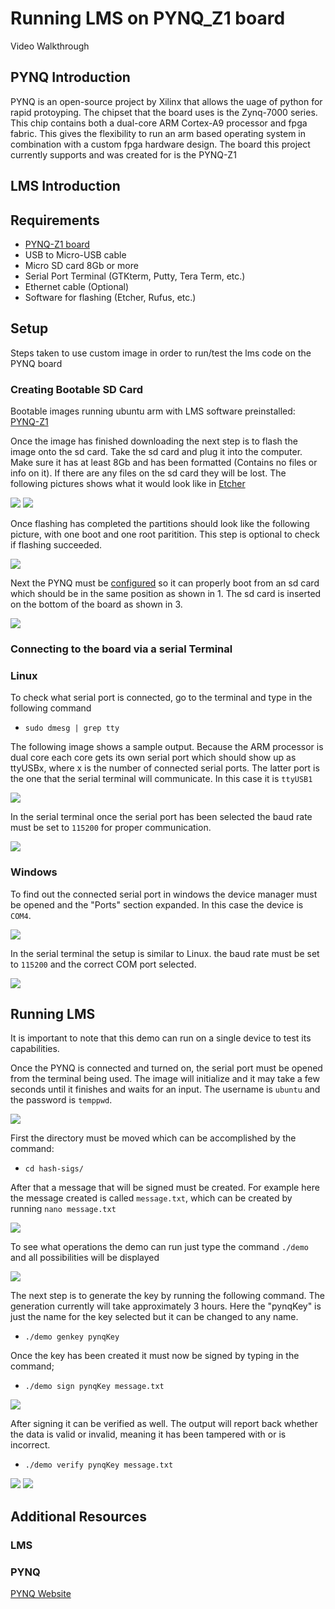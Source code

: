 # Running LMS on PYNQ_Z1 board

Video Walkthrough

## PYNQ Introduction
PYNQ is an open-source project by Xilinx that allows the uage of python for rapid protoyping. The chipset that the board uses is the Zynq-7000 series. This chip contains both a dual-core ARM Cortex-A9 processor and fpga fabric. This gives the flexibility to run an arm based operating system in combination with a custom fpga hardware design. The board this project currently supports and was created for is the PYNQ-Z1

## LMS Introduction

## Requirements
* [PYNQ-Z1 board](http://www.pynq.io/board.html)
* USB to Micro-USB cable
* Micro SD card 8Gb or more
* Serial Port Terminal (GTKterm, Putty, Tera Term, etc.)
* Ethernet cable (Optional)
* Software for flashing (Etcher, Rufus, etc.)

## Setup

Steps taken to use custom image in order to run/test the lms code on the PYNQ board

### Creating Bootable SD Card
Bootable images running ubuntu arm with LMS software preinstalled:
[PYNQ-Z1](https://drive.google.com/file/d/1cGJpK71YlWuMF9Sf-PXz1tq_aS4WoBCR/view?usp=sharing)

Once the image has finished downloading the next step is to flash the image onto the sd card. Take the sd card and plug it into the computer. Make sure it has at least 8Gb and has been formatted (Contains no files or info on it). If there are any files on the sd card they will be lost. The following pictures shows what it would look like in [Etcher](https://www.balena.io/etcher/)

![](/Pictures/Etcher_Flashing.png)
![](/Pictures/Etcher_Flashed.png)

Once flashing has completed the partitions should look like the following picture, with one boot and one root paritition. This step is optional to check if flashing succeeded.

![](/Pictures/Card_Partitions.png)

Next the PYNQ must be [configured](https://pynq.readthedocs.io/en/latest/getting_started/pynq_z1_setup.html) so it can properly boot from an sd card which should be in the same position as shown in 1. The sd card is inserted on the bottom of the board as shown in 3.

![](/Pictures/Board_Setup.PNG)

### Connecting to the board via a serial Terminal
### Linux
To check what serial port is connected, go to the terminal and type in the following command
* ```sudo dmesg | grep tty```

The following image shows a sample output. Because the ARM processor is dual core each core gets its own serial port which should show up as ttyUSBx, where x is the number of connected serial ports. The latter port is the one that the serial terminal will communicate. In this case it is ```ttyUSB1```

![](/Pictures/Dmesg_Out.png)

In the serial terminal once the serial port has been selected the baud rate must be set to ```115200``` for proper communication.

![](/Pictures/Terminal_Config.png)

### Windows
To find out the connected serial port in windows the device manager must be opened and the "Ports" section expanded. In this case the device is ```COM4```.

![](/Pictures/Windows_COM.PNG)

In the serial terminal the setup is similar to Linux. the baud rate must be set to ```115200``` and the correct COM port selected.

![](/Pictures/Windows_Config.PNG)

## Running LMS
It is important to note that this demo can run on a single device to test its capabilities.

Once the PYNQ is connected and turned on, the serial port must be opened from the terminal being used. The image will initialize and it may take a few seconds until it finishes and waits for an input. The username is ```ubuntu``` and the password is ```temppwd```.

![](/Pictures/Boot_Image.png)

First the directory must be moved which can be accomplished by the command:
* ```cd hash-sigs/```

After that a message that will be signed must be created. For example here the message created is called ```message.txt```, which can be created by running ```nano message.txt```

![](/Pictures/Message.png)

To see what operations the demo can run just type the command ```./demo``` and all possibilities will be displayed

![](/Pictures/Demo.png)

The next step is to generate the key by running the following command. The generation currently will take approximately 3 hours. Here the "pynqKey" is just the name for the key selected but it can be changed to any name.
* ```./demo genkey pynqKey```

Once the key has been created it must now be signed by typing in the command;
* ```./demo sign pynqKey message.txt```

![](/Pictures/Demo_Sign.png)

After signing it can be verified as well. The output will report back whether the data is valid or invalid, meaning it has been tampered with or is incorrect.
* ```./demo verify pynqKey message.txt```

![](/Pictures/Demo_Valid.png)
![](/Pictures/Demo_Invalid.png)

## Additional Resources

### LMS

### PYNQ
[PYNQ Website](http://www.pynq.io/)


